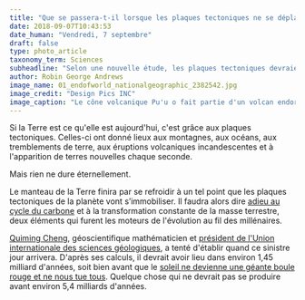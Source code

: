 ```yaml
---
title: "Que se passera-t-il lorsque les plaques tectoniques ne se déplaceront plus ?"
date: 2018-09-07T10:43:53
date_human: "Vendredi, 7 septembre"
draft: false
type: photo_article
taxonomy_term: Sciences
subheadline: "Selon une nouvelle étude, les plaques tectoniques devraient s’immobiliser dans 1,45 milliard d’années."
author: Robin George Andrews
image_name: 01_endofworld_nationalgeographic_2382542.jpg
image_credit: "Design Pics INC"
image_caption: "Le cône volcanique Pu'u o fait partie d'un volcan endormi du parc national de Haleakalā, situé sur l'île de Maui, à Hawaï."
---
```


<p>Si la Terre est ce qu'elle est aujourd'hui, c'est grâce aux plaques tectoniques. Celles-ci ont donné lieux&nbsp;aux&nbsp;montagnes, aux océans, aux tremblements de terre, aux éruptions volcaniques incandescentes et à l'apparition de terres nouvelles chaque seconde.</p>

<p>Mais rien ne dure éternellement.</p>

<p>Le manteau de la Terre finira par se refroidir à un tel point que les plaques tectoniques de la planète vont s’immobiliser. Il faudra alors dire <a href="https://deepcarbon.net/feature/subduction-and-deep-carbon-cycle">adieu au cycle du carbone</a>&nbsp;et&nbsp;à la transformation constante de la masse terrestre, deux éléments qui furent les moteurs de l'évolution au fil des millénaires.</p>

<p><a href="http://lassonde.yorku.ca/users/qiumingcheng">Quiming Cheng</a>, géoscientifique mathématicien et <a href="http://iugs.org/index.php?page=directory#EC">président de l'Union internationale des sciences géologiques</a>, a tenté d'établir quand ce sinistre jour arrivera. D'après ses calculs, il devrait avoir lieu dans environ 1,45 milliard d'années, soit bien avant que le <a href="https://www.universetoday.com/12648/will-earth-survive-when-the-sun-becomes-a-red-giant/">soleil ne devienne une&nbsp;géante boule rouge et ne nous tue tous</a>. Quelque chose qui ne devrait pas se produire avant environ 5,4 milliards d'années.</p>

